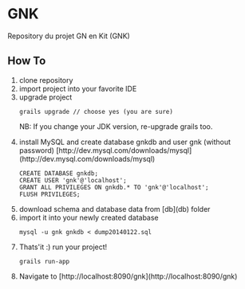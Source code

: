 GNK
===

Repository du projet GN en Kit (GNK)

How To
------

   <ol>
    <li>clone repository</li>
    <li>import project into your favorite IDE</li>
    <li>upgrade project</li>

    grails upgrade // choose yes (you are sure)
    
NB: If you change your JDK version, re-upgrade grails too.
  <li>install MySQL and create database gnkdb and user gnk (without password) [http://dev.mysql.com/downloads/mysql] (http://dev.mysql.com/downloads/mysql)</li>
    
    CREATE DATABASE gnkdb;
    CREATE USER 'gnk'@'localhost';
    GRANT ALL PRIVILEGES ON gnkdb.* TO 'gnk'@'localhost';
    FLUSH PRIVILEGES;
  <li>download schema and database data from [db](db) folder</li>
  <li>import it into your newly created database</li>
  
    mysql -u gnk gnkdb < dump20140122.sql
  <li>Thats'it :) run your project!</li>
  
    grails run-app
  <li>Navigate to [http://localhost:8090/gnk](http://localhost:8090/gnk)</li>
   </lo>
    
